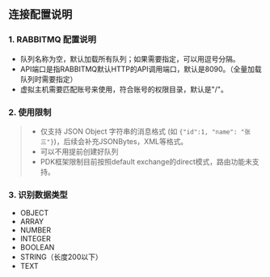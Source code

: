 ## **连接配置说明**

### **1. RABBITMQ 配置说明**

- 队列名称为空，默认加载所有队列；如果需要指定，可以用逗号分隔。
- API端口是指RABBITMQ默认HTTP的API调用端口，默认是8090。（全量加载队列时需要指定）
- 虚拟主机需要匹配账号来使用，符合账号的权限目录，默认是"/"。

### **2. 使用限制**

> - 仅支持 JSON Object 字符串的消息格式 (如 `{"id":1, "name": "张三"}`)，后续会补充JSONBytes，XML等格式。
> - 可以不用提前创建好队列
> - PDK框架限制目前按照default exchange的direct模式，路由功能未支持。

### **3. 识别数据类型**
- OBJECT
- ARRAY
- NUMBER
- INTEGER
- BOOLEAN
- STRING（长度200以下）
- TEXT